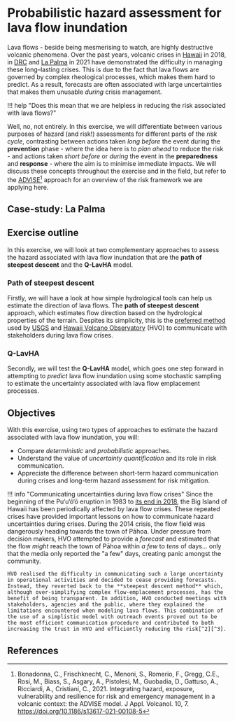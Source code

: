 # Probabilistic hazard assessment for lava flow inundation 

Lava flows - beside being mesmerising to watch, are highly destructive volcanic phenomena. Over the past years, volcanic crises in [Hawaii](https://www.usgs.gov/volcanoes/kilauea/2018-lower-east-rift-zone-eruption-and-summit-collapse) in 2018, in [DRC](https://en.wikipedia.org/wiki/2021_Mount_Nyiragongo_eruption) and [La Palma](https://en.wikipedia.org/wiki/2021_Cumbre_Vieja_volcanic_eruption) in 2021 have demonstrated the difficulty in managing these long–lasting crises. This is due to the fact that lava flows are governed by complex rheological processes, which makes them hard to predict. As a result, forecasts are often associated with large uncertainties that makes them unusable *during* crisis management.

!!! help "Does this mean that we are helpless in reducing the risk associated with lava flows?"

Well, no, not entirely. In this exercise, we will differentiate between various purposes of hazard (and risk!) assessments for different parts of the *risk cycle*, contrasting between actions taken *long before* the event during the **prevention** phase - where the idea here is to *plan ahead* to reduce the risk - and actions taken *short before* or *during* the event in the **preparedness** and **response** - where the aim is to minimise immediate impacts. We will discuss these concepts throughout the exercise and in the field, but refer to the [ADVISE](https://appliedvolc.biomedcentral.com/articles/10.1186/s13617-021-00108-5)[^1] approach for an overview of the risk framework we are applying here.

## Case-study: La Palma

## Exercise outline

In this exercise, we will look at two complementary approaches to assess the hazard associated with lava flow inundation that are the **path of steepest descent** and the **Q-LavHA** model. 

### Path of steepest descent 

Firstly, we will have a look at how simple hydrological tools can help us estimate the direction of lava flows. The **path of steepest descent** approach, which estimates flow direction based on the hydrological properties of the terrain. Despites its simplicity, this is the [preferred method](https://www.usgs.gov/media/images/map-steepest-descent-paths-area-eruptive-fissures-k-lauea) used by [USGS](https://www.usgs.gov) and [Hawaii Volcano Observatory](https://www.usgs.gov/observatories/hvo) (HVO) to communicate with stakeholders during lava flow crises. 

### Q-LavHA

Secondly, we will test the **Q-LavHA** model, which goes one step forward in attempting to *predict* lava flow inundation using some stochastic sampling to estimate the uncertainty associated with lava flow emplacement processes.

## Objectives 

With this exercise, using two types of approaches to estimate the hazard associated with lava flow inundation, you will:

- Compare *deterministic* and *probabilistic* approaches.
- Understand the value of *uncertainty quantification* and its role in risk communication.
- Appreciate the difference between short-term hazard communication during crises and long-term hazard assessment for risk mitigation.


!!! info "Communicating uncertainties during lava flow crises" 
    Since the beginning of the Pu‘u‘ō‘ō eruption in 1983 to [its end in 2018](https://www.usgs.gov/volcanoes/kilauea/puuoo-eruption-lasted-35-years), the Big Island of Hawaii has been periodically affected by lava flow crises. These repeated crises have provided important lessons on how to communicate hazard uncertainties during crises. During the 2014 crisis, the flow field was dangerously heading towards the town of Pāhoa. Under pressure from decision makers, HVO attempted to provide a *forecast* and estimated that the flow *might* reach the town of Pāhoa within *a few* to *tens* of days... only that the media only reported the "a few" days, creating panic amongst the community.

    HVO realised the difficulty in communicating such a large uncertainty in operational activities and decided to cease providing forecasts. Instead, they reverted back to the **steepest descent method** which, although over-simplifying complex flow-emplacement processes, has the benefit of being transparent. In addition, HVO conducted meetings with stakeholders, agencies and the public, where they explained the limitations encountered when modeling lava flows. This combination of the use of a simplistic model with outreach events proved out to be the most efficient communication procedure and contributed to both increasing the trust in HVO and efficiently reducing the risk[^2][^3].

## References

[^1]: Bonadonna, C., Frischknecht, C., Menoni, S., Romerio, F., Gregg, C.E., Rosi, M., Biass, S., Asgary, A., Pistolesi, M., Guobadia, D., Gattuso, A., Ricciardi, A., Cristiani, C., 2021. Integrating hazard, exposure, vulnerability and resilience for risk and emergency management in a volcanic context: the ADVISE model. J Appl. Volcanol. 10, 7. https://doi.org/10.1186/s13617-021-00108-5
[^2]: Poland, M., Orr, T.R., Kauahikaua, J.P., Brantley, S.R., Babb, J.L., Patrick, M.R., Neal, C.A., Anderson, K.R., Antolik, L., Burgess, M., 2016. The 2014–2015 Pāhoa lava flow crisis at Kīlauea Volcano, Hawai ‘i: Disaster avoided and lessons learned. GSA Today 26, 4–10.
[^3]: Neal, C.A., Brantley, S.R., Antolik, L., Babb, J., Burgess, M., Calles, K., Cappos, M., Chang, J.C., Conway, S., Desmither, L., Dotray, P., Elias, T., Fukunaga, P., Fuke, S., Johanson, I.A., Kamibayashi, K., Kauahikaua, J., Lee, R.L., Pekalib, S., Miklius, A., Million, W., Moniz, C.J., Nadeau, P.A., Okubo, P., Parcheta, C., Patrick, M.P., Shiro, B., Swanson, D.A., Tollett, W., Trusdell, F., Younger, E.F., Zoeller, M.H., Montgomery-Brown, E.K., Anderson, K.R., Poland, M.P., Ball, J., Bard, J., Coombs, M., Dietterich, H.R., Kern, C., Thelen, W.A., Cervelli, P.F., Orr, T., Houghton, B.F., Gansecki, C., Hazlett, R., Lundgren, P., Diefenbach, A.K., Lerner, A.H., Waite, G., Kelly, P., Clor, L., Werner, C., Mulliken, K., Fisher, G., 2018. The 2018 rift eruption and summit collapse of Kīlauea Volcano. Science 7046, eaav7046. https://doi.org/10.1126/science.aav7046
